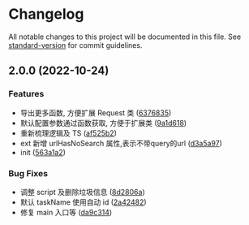 # Changelog

All notable changes to this project will be documented in this file. See [standard-version](https://github.com/conventional-changelog/standard-version) for commit guidelines.

## 2.0.0 (2022-10-24)


### Features

* 导出更多函数, 方便扩展 Request 类 ([6376835](https://github.com/marvin1023/g-request/commit/63768359357604ea2dc7fd9b1e5e5fbf12f9dad2))
* 默认配置参数通过函数获取, 方便于扩展类 ([9a1d618](https://github.com/marvin1023/g-request/commit/9a1d618bc8e3e4e75f583936c23438c4cac54a1f))
* 重新梳理逻辑及 TS ([af525b2](https://github.com/marvin1023/g-request/commit/af525b2d58f2fab0a0ca622c0a6a60cdf618cbfb))
* ext 新增 urlHasNoSearch 属性,表示不带query的url ([d3a5a97](https://github.com/marvin1023/g-request/commit/d3a5a97dee2bb61d1d033caa8dd44b3d53d2fcc3))
* init ([563a1a2](https://github.com/marvin1023/g-request/commit/563a1a24e2d770af5510bb20d63d89a41f3d5a54))


### Bug Fixes

* 调整 script 及删除垃圾信息 ([8d2806a](https://github.com/marvin1023/g-request/commit/8d2806a10e61349ed143d766c7127c63778574c4))
* 默认 taskName 使用自动 id ([2a42482](https://github.com/marvin1023/g-request/commit/2a42482068838bd88a4848f44c39e398a0702f9b))
* 修复 main 入口等 ([da9c314](https://github.com/marvin1023/g-request/commit/da9c314d38342ecfd4b612863c88c4a60c121c20))
